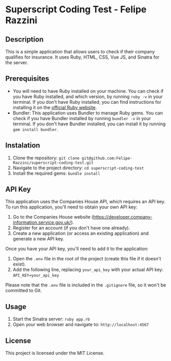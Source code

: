 # Superscript Coding Test - Felipe Razzini

## Description
This is a simple application that allows users to check if their company qualifies for insurance. It uses Ruby, HTML, CSS, Vue JS, and Sinatra for the server.

## Prerequisites

- You will need to have Ruby installed on your machine. You can check if you have Ruby installed, and which version, by running `ruby -v` in your terminal. If you don't have Ruby installed, you can find instructions for installing it on the [official Ruby website](https://www.ruby-lang.org/en/documentation/installation/).
- Bundler: This application uses Bundler to manage Ruby gems. You can check if you have Bundler installed by running `bundler -v` in your terminal. If you don't have Bundler installed, you can install it by running `gem install bundler`.

## Instalation
1. Clone the repository: `git clone git@github.com:Felipe-Razzini/superscript-coding-test.git`
2. Navigate to the project directory: `cd superscript-coding-test`
3. Install the required gems: `bundle install`

## API Key

This application uses the Companies House API, which requires an API key. To run this application, you'll need to obtain your own API key:

1. Go to the Companies House website (https://developer.company-information.service.gov.uk/).
2. Register for an account (if you don't have one already).
3. Create a new application (or access an existing application) and generate a new API key.

Once you have your API key, you'll need to add it to the application:

1. Open the `.env` file in the root of the project (create this file if it doesn't exist).
2. Add the following line, replacing `your_api_key` with your actual API key: `API_KEY=your_api_key`

Please note that the `.env` file is included in the `.gitignore` file, so it won't be committed to Git.

## Usage
1. Start the Sinatra server: `ruby app.rb`
2. Open your web browser and navigate to: `http://localhost:4567`

## License
This project is licensed under the MIT License.
